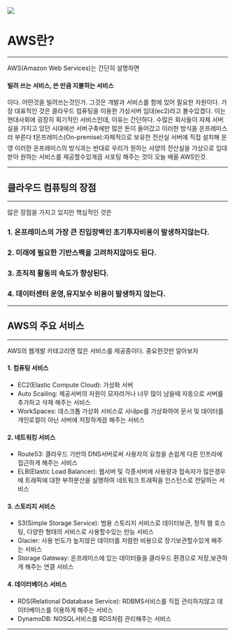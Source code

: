 ![](https://images.velog.io/images/pp8960/post/e86cd1bd-ca4c-4679-bc88-6614910b5fe5/aws.png)
# AWS란?
___
AWS(Amazon Web Services)는 간단히 설명하면
#### 빌려 쓰는 서비스, 쓴 만큼 지불하는 서비스
이다.
어떤것을 빌려쓰는것인가. 그것은 개발과 서비스를 함에 있어 필요한 자원이다.
가장 대표적인 것은 클라우드 컴퓨팅을 이용한 가상서버 임대(ec2)라고 볼수있겠다.
이는 현대사회에 굉장히 획기적인 서비스인데, 이유는 간단하다.
수많은 회사들이 자체 서버실을 가지고 있던 시대에선 서버구축에만 많은 돈이 들어갔고
이러한 방식을 온프레미스라 부른다
❗온프레미스(On-premise):자체적으로 보유한 전산실 서버에 직접 설치해 운영
이러한 온프레미스의 방식과는 반대로 우리가 원하는 사양의 전산실을 가상으로 임대받아 원하는 서비스를 제공할수있게끔 서포팅 해주는 것이 오늘 배울 AWS인것.
___
## 클라우드 컴퓨팅의 장점
___
많은 장점을 가지고 있지만 핵심적인 것은

### 1. 온프레미스의 가장 큰 진입장벽인 초기투자비용이 발생하지않는다.

### 2. 미래에 필요한 기반스펙을 고려하지않아도 된다.

### 3. 조직적 활동의 속도가 향상된다.

### 4. 데이터센터 운영,유지보수 비용이 발생하지 않는다.
___

## AWS의 주요 서비스
___
AWS의 웹개발 카테고리엔 많은 서비스를 제공중이다. 중요한것만 알아보자

#### 1. 컴퓨팅 서비스
- EC2(Elastic Compute Cloud): 가상화 서버
- Auto Scailing: 제공서버의 자원이 모자라거나 너무 많이 남을때 자동으로 서버를 추가하고 삭제 해주는 서비스
- WorkSpaces: 데스크톱 가상화 서비스로 사내pc를 가상화하여 문서 및 데이터를 개인로컬이 아닌 서버에 저장하게끔 해주는 서비스
#### 2. 네트워킹 서비스
- Route53: 클라우드 기반의 DNS서버로써 사용자의 요청을 손쉽게 다른 인프라에 접근하게 해주는 서비스
- ELB(Elastic Load Balancer): 웹서버 및 각종서버에 사용량과 접속자가 많은경우에 트래픽에 대한 부하분산을 실행하여 네트워크 트래픽을 인스턴스로 전달하는 서비스
#### 3. 스토리지 서비스
- S3(Simple Storage Service): 범용 스토리지 서비스로 데이터보관, 정적 웹 호스팅, 다양한 형태의 서비스로 사용할수있는 만능 서비스
- Glacier: 사용 빈도가 높지않은 데이터를 저렴한 비용으로 장기보관할수있게 해주는 서비스
- Storage Gateway: 온프레미스에 있는 데이터들을 클라우드 환경으로 저장,보관하게 해주는 연결 서비스
#### 4. 데이터베이스 서비스
- RDS(Relational Ddatabase Service): RDBMS서비스를 직접 관리하지않고 데이터베이스를 이용하게 해주는 서비스
- DynamoDB: NOSQL서비스를 RDS처럼 관리해주는 서비스
___